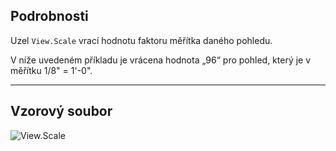 ## Podrobnosti
Uzel `View.Scale` vrací hodnotu faktoru měřítka daného pohledu.

V níže uvedeném příkladu je vrácena hodnota „96“ pro pohled, který je v měřítku 1/8" = 1'-0".
___
## Vzorový soubor

![View.Scale](./Revit.Elements.Views.View.Scale_img.jpg)
